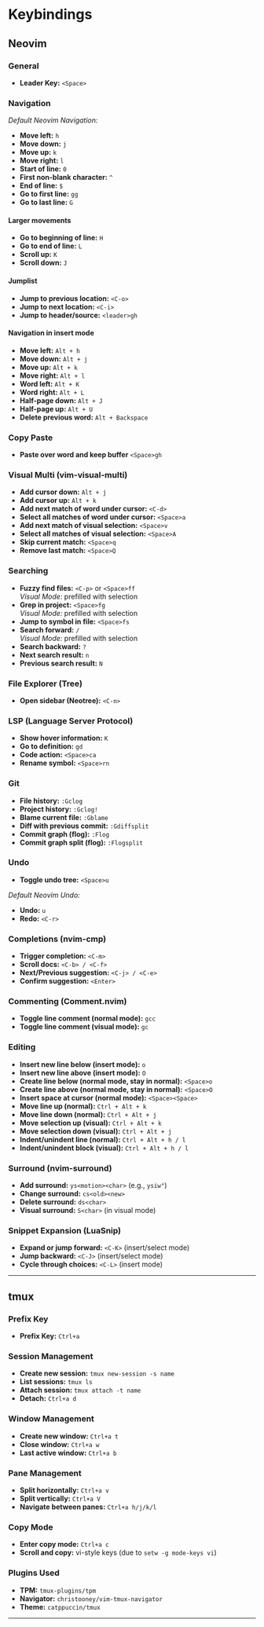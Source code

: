 # Keybindings

## Neovim

### General

* **Leader Key:** `<Space>`

### Navigation

*Default Neovim Navigation:*

* **Move left:** `h`
* **Move down:** `j`
* **Move up:** `k`
* **Move right:** `l`
* **Start of line:** `0`
* **First non-blank character:** `^`
* **End of line:** `$`
* **Go to first line:** `gg`
* **Go to last line:** `G`

#### Larger movements

* **Go to beginning of line:** `H`
* **Go to end of line:** `L`
* **Scroll up:** `K`
* **Scroll down:** `J`

#### Jumplist

* **Jump to previous location:** `<C-o>`
* **Jump to next location:** `<C-i>`
* **Jump to header/source:** `<leader>gh`

#### Navigation in insert mode

* **Move left:** `Alt + h`
* **Move down:** `Alt + j`
* **Move up:** `Alt + k`
* **Move right:** `Alt + l`
* **Word left:** `Alt + K`
* **Word right:** `Alt + L`
* **Half-page down:** `Alt + J`
* **Half-page up:** `Alt + U`
* **Delete previous word:** `Alt + Backspace`

### Copy Paste
* **Paste over word and keep buffer** `<Space>gh`


### Visual Multi (vim-visual-multi)

* **Add cursor down:** `Alt + j`
* **Add cursor up:** `Alt + k`
* **Add next match of word under cursor:** `<C-d>`
* **Select all matches of word under cursor:** `<Space>a`
* **Add next match of visual selection:** `<Space>v`
* **Select all matches of visual selection:** `<Space>A`
* **Skip current match:** `<Space>q`
* **Remove last match:** `<Space>Q`

### Searching

* **Fuzzy find files:** `<C-p>` or `<Space>ff`  
  *Visual Mode:* prefilled with selection
* **Grep in project:** `<Space>fg`  
  *Visual Mode:* prefilled with selection
* **Jump to symbol in file:** `<Space>fs`
* **Search forward:** `/`  
  *Visual Mode:* prefilled with selection
* **Search backward:** `?`
* **Next search result:** `n`
* **Previous search result:** `N`

### File Explorer (Tree)

* **Open sidebar (Neotree):** `<C-n>`

### LSP (Language Server Protocol)

* **Show hover information:** `K`
* **Go to definition:** `gd`
* **Code action:** `<Space>ca`
* **Rename symbol:** `<Space>rn`

### Git

* **File history:** `:Gclog`
* **Project history:** `:Gclog!`
* **Blame current file:** `:Gblame`
* **Diff with previous commit:** `:Gdiffsplit`
* **Commit graph (flog):** `:Flog`
* **Commit graph split (flog):** `:Flogsplit`

### Undo

* **Toggle undo tree:** `<Space>u`

*Default Neovim Undo:*

* **Undo:** `u`
* **Redo:** `<C-r>`

### Completions (nvim-cmp)

* **Trigger completion:** `<C-m>`
* **Scroll docs:** `<C-b> / <C-f>`
* **Next/Previous suggestion:** `<C-j> / <C-e>`
* **Confirm suggestion:** `<Enter>`

### Commenting (Comment.nvim)

* **Toggle line comment (normal mode):** `gcc`
* **Toggle line comment (visual mode):** `gc`

### Editing

* **Insert new line below (insert mode):** `o`
* **Insert new line above (insert mode):** `O`
* **Create line below (normal mode, stay in normal):** `<Space>o`
* **Create line above (normal mode, stay in normal):** `<Space>O`
* **Insert space at cursor (normal mode):** `<Space><Space>`
* **Move line up (normal):** `Ctrl + Alt + k`
* **Move line down (normal):** `Ctrl + Alt + j`
* **Move selection up (visual):** `Ctrl + Alt + k`
* **Move selection down (visual):** `Ctrl + Alt + j`
* **Indent/unindent line (normal):** `Ctrl + Alt + h / l`
* **Indent/unindent block (visual):** `Ctrl + Alt + h / l`

### Surround (nvim-surround)

* **Add surround:** `ys<motion><char>` (e.g., `ysiw"`)
* **Change surround:** `cs<old><new>`
* **Delete surround:** `ds<char>`
* **Visual surround:** `S<char>` (in visual mode)

### Snippet Expansion (LuaSnip)

* **Expand or jump forward:** `<C-K>` (insert/select mode)
* **Jump backward:** `<C-J>` (insert/select mode)
* **Cycle through choices:** `<C-L>` (insert mode)

---

## tmux

### Prefix Key

* **Prefix Key:** `Ctrl+a`

### Session Management

* **Create new session:** `tmux new-session -s name`
* **List sessions:** `tmux ls`
* **Attach session:** `tmux attach -t name`
* **Detach:** `Ctrl+a d`

### Window Management

* **Create new window:** `Ctrl+a t`
* **Close window:** `Ctrl+a w`
* **Last active window:** `Ctrl+a b`

### Pane Management

* **Split horizontally:** `Ctrl+a v`
* **Split vertically:** `Ctrl+a V`
* **Navigate between panes:** `Ctrl+a h/j/k/l`

### Copy Mode

* **Enter copy mode:** `Ctrl+a c`
* **Scroll and copy:** vi-style keys (due to `setw -g mode-keys vi`)

### Plugins Used

* **TPM:** `tmux-plugins/tpm`
* **Navigator:** `christooney/vim-tmux-navigator`
* **Theme:** `catppuccin/tmux`

---

